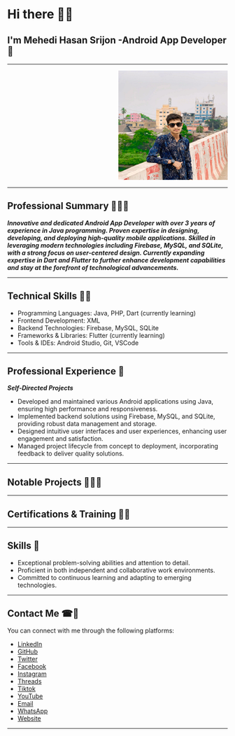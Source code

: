 # Hi there 🙋‍♂️

## I'm Mehedi Hasan Srijon -Android App Developer 📱

---

<p align="right">
  <img src="images/mehedi_hasan.jpeg" height="250" width="250"/>
</p>

---

## Professional Summary 🤷🏻‍♂️

___Innovative and dedicated Android App Developer with over 3 years of experience in Java programming. Proven expertise
in
designing, developing, and deploying high-quality mobile applications. Skilled in leveraging modern technologies
including Firebase, MySQL, and SQLite, with a strong focus on user-centered design. Currently expanding expertise in
Dart and Flutter to further enhance development capabilities and stay at the forefront of technological advancements.___

--- 

## Technical Skills 🤹🏻

- Programming Languages: Java, PHP, Dart (currently learning)
- Frontend Development: XML
- Backend Technologies: Firebase, MySQL, SQLite
- Frameworks & Libraries: Flutter (currently learning)
- Tools & IDEs: Android Studio, Git, VSCode

--- 

## Professional Experience 🙂

___Self-Directed Projects___

- Developed and maintained various Android applications using Java, ensuring high performance and responsiveness.
- Implemented backend solutions using Firebase, MySQL, and SQLite, providing robust data management and storage.
- Designed intuitive user interfaces and user experiences, enhancing user engagement and satisfaction.
- Managed project lifecycle from concept to deployment, incorporating feedback to deliver quality solutions.

---

## Notable Projects 👨🏻‍💻

---

## Certifications & Training 🧑‍🎓

---

## Skills 🤹

- Exceptional problem-solving abilities and attention to detail.
- Proficient in both independent and collaborative work environments.
- Committed to continuous learning and adapting to emerging technologies.

---

## Contact Me ☎📱

You can connect with me through the following platforms:

- [LinkedIn](https://www.linkedin.com/in/mehedihasansrijon)
- [GitHub](https://github.com/mehedihasansrijon)
- [Twitter](https://twitter.com/mehedihasansrij)
- [Facebook](https://www.facebook.com/mehedihasansrijon0)
- [Instagram](https://www.instagram.com/mehedihasansrijon)
- [Threads](https://www.threads.net/@mehedihasansrijon)
- [Tiktok](https://www.tiktok.com/@mehedihasansrij)
- [YouTube](https://www.youtube.com/c/mehedihasansrijon)
- [Email](mailto:sijontech@gmail.com)
- [WhatsApp](https://wa.link/hzqwtf)
- [Website](https://sites.google.com/view/mehedihasansrijon)

---
